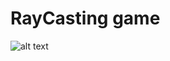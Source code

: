 # RayCasting game
![alt text](https://github.com/Tenagrim/cub3d/blob/master/screenshots/6.png?raw=true)
